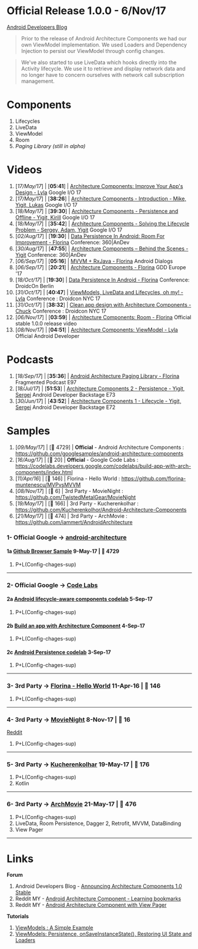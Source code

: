# Official Release 1.0.0 - 6/Nov/17
[Android Developers Blog](https://android-developers.googleblog.com/2017/11/announcing-architecture-components-10.html)

> Prior to the release of Android Architecture Components we had our own ViewModel implementation. We used Loaders and Dependency Injection to persist our ViewModel through config changes.

> We've also started to use LiveData which hooks directly into the Activity lifecycle. We use it to retrieve and display network data and no longer have to concern ourselves with ​network call subscription management.

# Components

1) Lifecycles
2) LiveData
3) ViewModel
4) Room
5) _Paging Library (still in alpha)_

# Videos

01) [_17/May/17_] | [**05:41**] | [Architecture Components: Improve Your App's Design - Lyla](https://www.youtube.com/watch?v=vOJCrbr144o) Google I/O 17
02) [_17/May/17_] | [**38:26**] | [Architecture Components - Introduction - Mike, Yigit, Lukas](https://www.youtube.com/watch?v=FrteWKKVyzI) Google I/O 17
03) [_18/May/17_] | [**39:30**] | [Architecture Components - Persistence and Offline - Yigit, Kirill](https://www.youtube.com/watch?v=MfHsPGQ6bgE) Google I/O 17
04) [_18/May/17_] | [**35:42**] | [Architecture Components - Solving the Lifecycle Problem - Sergey, Adam, Yigit](https://www.youtube.com/watch?v=bEKNi1JOrNs) Google I/O 17
05) [_02/Aug/17_] | [**19:30**] | [Data Persistence In Android: Room For Improvement - Florina](https://academy.realm.io/posts/360-andev-2017-florina-muntenescu-data-persistence-android-room/) Conference: 360|AnDev
06) [_30/Aug/17_] | [**47:55**] | [Architecture Components – Behind the Scenes - Yigit](https://www.youtube.com/watch?v=2QDAbH2tdoE) Conference: 360|AnDev
07) [_06/Sep/17_] | [**05:16**] | [MVVM + RxJava - Florina](https://www.youtube.com/watch?v=h25FDyGTLso) Android Dialogs
08) [_06/Sep/17_] | [**20:21**] | [Architecture Components - Florina](https://www.youtube.com/watch?v=Ts-uxYiBEQ8) GDD Europe '17
09) [_18/Oct/17_] | [**19:30**] | [Data Persistence In Android - Florina](https://www.youtube.com/watch?v=DeIKyVfCvC0) Conference: DroidcOn Berlin
10) [_31/Oct/17_] | [**40:47**] | [ViewModels, LiveData and Lifecycles, oh my! - Lyla](https://www.youtube.com/watch?v=SlZVYkhoSq8) Conference : Droidcon NYC 17
11) [_31/Oct/17_] | [**38:32**] | [Clean app design with Architecture Components - Chuck](https://www.youtube.com/watch?v=i1-7S-RxfvQ) Conference : Droidcon NYC 17
12) [_06/Nov/17_] | [**03:59**] | [Architecture Components: Room - Florina](https://www.youtube.com/watch?v=H7I3zs-L-1w) Official stable 1.0.0 release video
13) [_08/Nov/17_] | [**04:51**] | [Architecture Components: ViewModel - Lyla](https://www.youtube.com/watch?v=c9-057jC1ZA) Official Android Developer

# Podcasts

01) [_18/Sep/17_] | [**35:36**] | [Android Architecture Paging Library - Florina](http://fragmentedpodcast.com/episodes/97/) Fragmented Podcast E97
02) [_18/Jul/17_] | [**51:53**] | [Architecture Components 2 - Persistence - Yigit, Sergei](http://androidbackstage.blogspot.com/2017/07/episode-73-architecture-components-2.html) Android Developer Backstage E73
03) [_30/Jun/17_] | [**43:52**] | [Architecture Components 1 - Lifecycle - Yigit, Sergei](http://androidbackstage.blogspot.com/2017/06/episode-72-architecture-components-1.html) Android Developer Backstage E72


# Samples

1) [_09/May/17_] | [:star2: 4729] | **Official** - Android Architecture Components : https://github.com/googlesamples/android-architecture-components
2) [_16/Aug/17_] | [:star2: 20] | **Official** - Google Code Labs : https://codelabs.developers.google.com/codelabs/build-app-with-arch-components/index.html
3) [_11/Apr/16_] | [:star2: 146] | Florina - Hello World : https://github.com/florina-muntenescu/MVPvsMVVM
4) [_08/Nov/17_] | [:star2: 6] | 3rd Party - MovieNight : https://github.com/TwistedMetalGear/MovieNight
5) [_19/May/17_] | [:star2: 166] | 3rd Party - Kucherenkolhar : https://github.com/KucherenkoIhor/Android-Architecture-Components
6) [_21/May/17_] | [:star2: 474] | 3rd Party - ArchMovie : https://github.com/iammert/AndroidArchitecture



### 1- Official Google -> [android-architecture](https://github.com/googlesamples/android-architecture)

#### 1a [Github Browser Sample](https://github.com/googlesamples/android-architecture-components/tree/master/GithubBrowserSample/app/src/main/java/com/android/example/github) **9-May-17 | :star2: 4729**

1) P+L(Config-chages-sup)
----
### 2- Official Google -> [Code Labs](https://codelabs.developers.google.com/?cat=Android)

#### 2a [Android lifecycle-aware components codelab](https://github.com/googlecodelabs/android-lifecycles/tree/master/app/src/main/java/com/example/android/lifecycles) **5-Sep-17**

1) P+L(Config-chages-sup)

#### 2b [Build an app with Architecture Component](https://github.com/googlesamples/android-architecture-components/tree/master/GithubBrowserSample/app/src/main/java/com/android/example/github) **4-Sep-17**

1) P+L(Config-chages-sup)

#### 2c [Android Persistence codelab](https://github.com/googlecodelabs/android-persistence) **3-Sep-17**

1) P+L(Config-chages-sup)

----

### 3- 3rd Party -> [Florina - Hello World](https://github.com/florina-muntenescu/MVPvsMVVM/tree/master/app/src/main/java/upday/mvpvsmvvm) **11-Apr-16 | :star2: 146**

1) P+L(Config-chages-sup)
----

### 4- 3rd Party -> [MovieNight](https://github.com/TwistedMetalGear/MovieNight/tree/master/app/src/main/java/net/silentbyte/movienight) **8-Nov-17 | :star2: 16**

[Reddit](https://www.reddit.com/r/androiddev/comments/7bh4vd/movie_night_a_simple_movie_app_showcasing_android/)

1) P+L(Config-chages-sup)
----

### 5- 3rd Party -> [Kucherenkolhar](https://github.com/KucherenkoIhor/Android-Architecture-Components/tree/master/app/src/main/java/com/ik/exploringviewmodel) **19-May-17 | :star2: 176**

1) P+L(Config-chages-sup)
2) Kotlin
----

### 6- 3rd Party -> [ArchMovie](https://github.com/iammert/AndroidArchitecture/tree/master/app/src/main/java/iammert/com/androidarchitecture) **21-May-17 | :star2: 476**

1) P+L(Config-chages-sup)
2) LiveData, Room Persistence, Dagger 2, Retrofit, MVVM, DataBinding
3) View Pager
----

# Links

**Forum**
1) Android Developers Blog - [Announcing Architecture Components 1.0 Stable](https://android-developers.googleblog.com/2017/11/announcing-architecture-components-10.html)
2) Reddit MY - [Android Architecture Component - Learning bookmarks](https://www.reddit.com/r/androiddev/comments/76wqog/sample_app_required_that_uses_mvp_dagger_retrofit/)
3) Reddit MY - [Android Architecture Component with View Pager](https://www.reddit.com/r/androiddev/comments/7bl1t8/android_architecture_components_example_using/)

**Tutorials**
1) [ViewModels : A Simple Example](https://medium.com/google-developers/viewmodels-a-simple-example-ed5ac416317e)
2) [ViewModels: Persistence, onSaveInstanceState(), Restoring UI State and Loaders](https://medium.com/google-developers/viewmodels-persistence-onsaveinstancestate-restoring-ui-state-and-loaders-fc7cc4a6c090)
